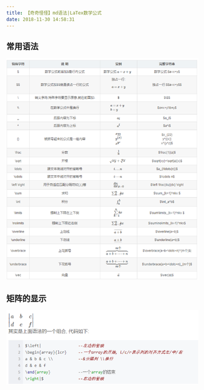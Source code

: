 ```yaml
---
title: 【奇奇怪怪】md语法|LaTex数学公式
date: 2018-11-30 14:58:31
---
```


## 常用语法
![](/images/DL-images/qqgg-latex-1.png)

## 矩阵的显示
![](/images/DL-images/qqgg-latex-2.png)
